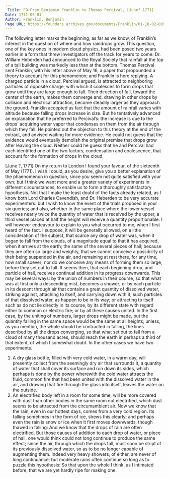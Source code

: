 ```yaml
---
 Title: FO-From Benjamin Franklin to Thomas Percival, [June? 1771]
Date: 1771-06-01
Author: Franklin, Benjamin
Page URL: https://founders.archives.gov/documents/Franklin/01-18-02-0096
---
```


The following letter marks the beginning, as far as we know, of Franklin’s interest in the question of where and how raindrops grow. This question, one of the key ones in modern cloud physics, had been posed two years earlier in a form that threw investigators off the track for years to come: Dr. William Heberden had announced to the Royal Society that rainfall at the top of a tall building was markedly less than at the bottom. Thomas Percival sent Franklin, with his letter above of May 16, a paper that propounded a theory to account for this phenomenon; and Franklin is here replying. A charged particle in a cloud, Percival argued, is attracted to neighboring particles of opposite charge, with which it coalesces to form drops that grow until they are large enough to fall. Their direction of fall, toward the center of the earth, makes them converge and, drawing in other drops by collision and electrical attraction, become steadily larger as they approach the ground.
Franklin accepted as fact that the amount of rainfall varies with altitude because falling drops increase in size. But he tentatively advanced an explanation that he preferred to Percival’s: the increase is due to the drops’ acquiring water vapor that condenses on them from the air through which they fall. He pointed out the objection to this theory at the end of the extract, and advised waiting for more evidence. He could not guess that the evidence would eventually demolish the original premise that drops grow after leaving the cloud. Neither could he guess that he and Percival had each identified one of the two factors, condensation and coalescence, that account for the formation of drops in the cloud.
 
[June ?, 1771]
On my return to London I found your favour, of the sixteenth of May (1771). I wish I could, as you desire, give you a better explanation of the phaenomenon in question, since you seem not quite satisfied with your own; but I think we want more and a greater variety of experiments in different circumstances, to enable us to form a thoroughly satisfactory hypothesis. Not that I make the least doubt of the facts already related, as I know both Lord Charles Cavendish, and Dr. Heberden to be very accurate experimenters: but I wish to know the event of the trials proposed in your six queries; and also, whether in the same place where the lower vessel receives nearly twice the quantity of water that is received by the upper, a third vessel placed at half the height will receive a quantity proportionable. I will however endeavour to explain to you what occurred to me, when I first heard of the fact.
I suppose, it will be generally allowed, on a little consideration of the subject, that scarce any drop of water was, when it began to fall from the clouds, of a magnitude equal to that it has acquired, when it arrives at the earth; the same of the several pieces of hail; because they are often so large and weighty, that we cannot conceive a possibility of their being suspended in the air, and remaining at rest there, for any time, how small soever; nor do we conceive any means of forming them so large, before they set out to fall. It seems then, that each beginning drop, and particle of hail, receives continual addition in its progress downwards. This may be several ways: by the union of numbers in their course, so that what was at first only a descending mist, becomes a shower; or by each particle in its descent through air that contains a great quantity of dissolved water, striking against, attaching to itself, and carrying down with it, such particles of that dissolved water, as happen to be in its way; or attracting to itself such as do not lie directly in its course, by its different state with regard either to common or electric fire; or by all these causes united.
In the first case, by the uniting of numbers, larger drops might be made, but the quantity falling in the same space would be the same at all heights; unless, as you mention, the whole should be contracted in falling, the lines described by all the drops converging, so that what set out to fall from a cloud of many thousand acres, should reach the earth in perhaps a third of that extent, of which I somewhat doubt. In the other cases we have two experiments.
1. A dry glass bottle, filled with very cold water, in a warm day, will presently collect from the seemingly dry air that surrounds it, a quantity of water that shall cover its surface and run down its sides, which perhaps is done by the power wherewith the cold water attracts the fluid, common fire that had been united with the dissolved water in the air, and drawing that fire through the glass into itself, leaves the water on the outside.
2. An electrified body left in a room for some time, will be more covered with dust than other bodies in the same room not electrified, which dust seems to be attracted from the circumambient air.
Now we know that the rain, even in our hottest days, comes from a very cold region. Its falling sometimes in the form of ice, shews this clearly; and perhaps even the rain is snow or ice when it first moves downwards, though thawed in falling: And we know that the drops of rain are often electrified. But those causes of addition to each drop of water, or piece of hail, one would think could not long continue to produce the same effect; since the air, through which the drops fall, must soon be stript of its previously dissolved water, so as to be no longer capable of augmenting them. Indeed very heavy showers, of either, are never of long continuance; but moderate rains often continue so long as to puzzle this hypothesis: So that upon the whole I think, as I intimated before, that we are yet hardly ripe for making one.

